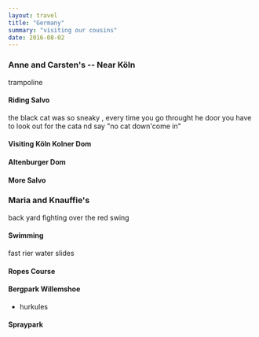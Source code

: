 ```yaml
---
layout: travel
title: "Germany"
summary: "visiting our cousins"
date: 2016-08-02
---
```


### Anne and Carsten's -- Near Köln
trampoline
#### Riding Salvo
the black cat was so sneaky , every time you go throught he door you have to look out for the cata nd say "no cat down'come in"
#### Visiting Köln  Kolner Dom

#### Altenburger Dom

#### More Salvo

### Maria and Knauffie's 

back yard
fighting over the red swing

#### Swimming
fast rier
water slides

#### Ropes Course

#### Bergpark Willemshoe
- hurkules

#### Spraypark

